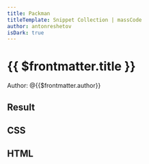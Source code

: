 ```yaml
---
title: Packman
titleTemplate: Snippet Collection | massCode
author: antonreshetov
isDark: true
---
```


# {{ $frontmatter.title }}

Author: <AppLink :href="`https://github.com/${$frontmatter.author}`">@{{$frontmatter.author}}</AppLink>

## Result

<CodePreview
  :css="css"
  :html="html"
  :isDark="$frontmatter.isDark"
  :isGray="$frontmatter.isGray"
/>

## CSS

<ClientOnly>
  <CodeEditor
    lang="css"
    v-model="css"
  />
</ClientOnly>

## HTML

<ClientOnly>
  <CodeEditor
    lang="htmlmixed"
    v-model="html"
  />
</ClientOnly>

<script setup>
import htmlRaw from './markup.html?raw'
import cssRaw from './styles.css?raw'
import { ref } from 'vue'

const css = ref(cssRaw)
const html = ref(htmlRaw)
</script>
